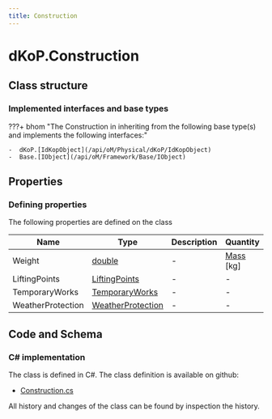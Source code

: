 ```yaml
---
title: Construction
---
```


# dKoP.Construction



## Class structure

### Implemented interfaces and base types

???+ bhom "The Construction in inheriting from the following base type(s) and implements the following interfaces:"

    -  dKoP.[IdKopObject](/api/oM/Physical/dKoP/IdKopObject)
    -  Base.[IObject](/api/oM/Framework/Base/IObject)


## Properties



### Defining properties

The following properties are defined on the class

| Name             | Type             | Description      | Quantity         |
|------------------|------------------|------------------|------------------|
| Weight | [double](https://learn.microsoft.com/en-us/dotnet/api/System.Double?view=netstandard-2.0) | - | [Mass](/api/oM/Dimensional/Quantities/Attributes/Mass) [kg] |
| LiftingPoints | [LiftingPoints](/api/oM/Physical/dKoP/LiftingPoints) | - | - |
| TemporaryWorks | [TemporaryWorks](/api/oM/Physical/dKoP/TemporaryWorks) | - | - |
| WeatherProtection | [WeatherProtection](/api/oM/Physical/dKoP/WeatherProtection) | - | - |


## Code and Schema

### C# implementation

The class is defined in C#. The class definition is available on github:

- [Construction.cs](https://github.com/BHoM/dKoP_Toolkit/blob/develop/dKoP_oM/Assembly/Construction.cs)

All history and changes of the class can be found by inspection the history.
